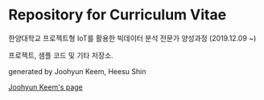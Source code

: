 # Repository for Curriculum Vitae

한양대학교 프로젝트형 IoT를 활용한 빅데이터 분석 전문가 양성과정 (2019.12.09 ~)

프로젝트, 샘플 코드 및 기타 저장소.

generated by Joohyun Keem, Heesu Shin

[Joohyun Keem's page](https://take-a-look.tistory.com)
